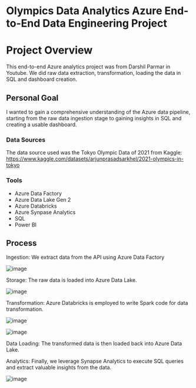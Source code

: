 # Olympics Data Analytics Azure End-to-End Data Engineering Project

# Project Overview
This end-to-end Azure analytics project was from Darshil Parmar in Youtube. We did raw data extraction, transformation, loading the data in SQL and dashboard creation.

## Personal Goal
I wanted to gain a comprehensive understanding of the Azure data pipeline, starting from the raw data ingestion stage to gaining insights in SQL and creating a usable dashboard.

### Data Sources

The data source used was the Tokyo Olympic Data of 2021 from Kaggle: https://www.kaggle.com/datasets/arjunprasadsarkhel/2021-olympics-in-tokyo

### Tools
- Azure Data Factory
- Azure Data Lake Gen 2
- Azure Databricks
- Azure Synpase Analytics
- SQL
- Power BI


## Process
Ingestion: We extract data from the API using Azure Data Factory

![image](https://github.com/stephechanova19/OlympicsDataAnalytics/assets/63657996/144cb9b2-d12d-44ed-8e35-9dfaf17b27fa)

Storage: The raw data is loaded into Azure Data Lake.

![image](https://github.com/stephechanova19/OlympicsDataAnalytics/assets/63657996/6d835d92-ab60-4cea-90ef-ec71a448ed44)

Transformation: Azure Databricks is employed to write Spark code for data transformation.

![image](https://github.com/stephechanova19/OlympicsDataAnalytics/assets/63657996/5286bb5c-ba51-43bf-8d97-3c33e53a0bf4)

![image](https://github.com/stephechanova19/OlympicsDataAnalytics/assets/63657996/f35b1efe-d520-4f77-9db1-6babda6f9f14)

Data Loading: The transformed data is then loaded back into Azure Data Lake.

Analytics: Finally, we leverage Synapse Analytics to execute SQL queries and extract valuable insights from the data.

![image](https://github.com/stephechanova19/OlympicsDataAnalytics/assets/63657996/aa40ccc0-8b03-4028-866c-883a9191819d)


